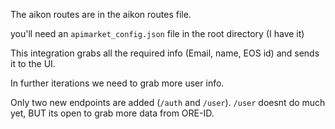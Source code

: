 The aikon routes are in the aikon routes file.

you'll need an `apimarket_config.json` file in the root directory (I have it)

This integration grabs all the required info (Email, name, EOS id) and sends it to the UI.

In further iterations we need to grab more user info.

Only two new endpoints are added (`/auth` and `/user`). `/user` doesnt do much yet, BUT
its open to grab more data from ORE-ID.